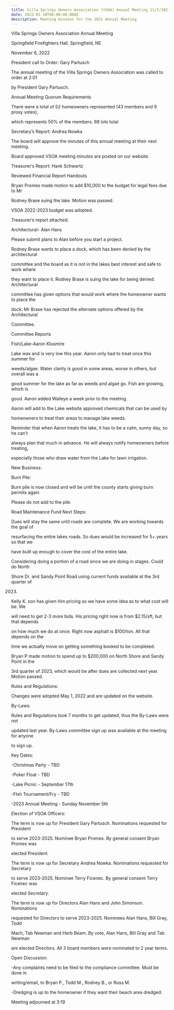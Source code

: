 ```yaml
---
title: Villa Springs Owners Association (VSOA) Annual Meeting 11/7/2021
date: 2022-01-18T06:00:00.000Z
description: Meeting minutes for the 2021 Annual Meeting
---
```



Villa Springs Owners Association Annual Meeting

Springfield Firefighters Hall, Springfield, NE

November 6, 2022

President call to Order: Gary Partusch

The annual meeting of the Villa Springs Owners Association was called to order at 2:01

by President Gary Partusch.

Annual Meeting Quorum Requirements

There were a total of 52 homeowners represented (43 members and 9 proxy votes),

which represents 50% of the members. 88 lots total

Secretary’s Report: Andrea Nowka

The board will approve the minutes of this annual meeting at their next meeting.

Board approved VSOA meeting minutes are posted on our website.

Treasurer’s Report: Hank Schwartz

Reviewed Financial Report Handouts

Bryan Promes made motion to add $10,000 to the budget for legal fees due to Mr

Rodney Brase suing the lake. Motion was passed.

VSOA 2022-2023 budget was adopted.

Treasurer’s report attached.

Architectural- Alan Hans

Please submit plans to Alan before you start a project.

Rodney Brase wants to place a dock, which has been denied by the architectural

committee and the board as it is not in the lakes best interest and safe to work where

they want to place it. Rodney Brase is suing the lake for being denied. Architectural

committee has given options that would work where the homeowner wants to place the

dock. Mr Brase has rejected the alternate options offered by the Architectural

Committee.

Committee Reports

Fish/Lake-Aaron Klusmire

Lake was and is very low this year. Aaron only had to treat once this summer for

weeds/algae. Water clarity is good in some areas, worse in others, but overall was a

good summer for the lake as far as weeds and algae go. Fish are growing, which is

good. Aaron added Walleye a week prior to the meeting.

Aaron will add to the Lake website approved chemicals that can be used by

homeowners to treat their areas to manage lake weeds.

Reminder that when Aaron treats the lake, it has to be a calm, sunny day, so he can’t

always plan that much in advance. He will always notify homeowners before treating,

especially those who draw water from the Lake for lawn irrigation.

New Business:

Burn Pile:

Burn pile is now closed and will be until the county starts giving burn permits again.

Please do not add to the pile.

Road Maintenance Fund Next Steps:

Dues will stay the same until roads are complete. We are working towards the goal of

resurfacing the entire lakes roads. So dues would be increased for 5+ years so that we

have built up enough to cover the cost of the entire lake.

Considering doing a portion of a road since we are doing in stages. Could do North

Shore Dr. and Sandy Point Road using current funds available at the 3rd quarter of

2023.

Kelly K. son has given him pricing so we have some idea as to what cost will be. We

will need to get 2-3 more bids. His pricing right now is from $2.15/sft, but that depends

on how much we do at once. Right now asphalt is $100/ton. All that depends on the

time we actually move on getting something booked to be completed.

Bryan P made motion to spend up to $200,000 on North Shore and Sandy Point in the

3rd quarter of 2023, which would be after dues are collected next year. Motion passed.

Rules and Regulations:

Changes were adopted May 1, 2022 and are updated on the website.

By-Laws:

Rules and Regulations took 7 months to get updated, thus the By-Laws were not

updated last year. By-Laws committee sign up was available at the meeting for anyone

to sign up.

Key Dates:

\-Christmas Party - TBD

\-Poker Float - TBD

\-Lake Picnic - September 17th

\-FIsh Tournament/Fry - TBD

\-2023 Annual Meeting - Sunday November 5th

Election of VSOA Officers:

The term is now up for President Gary Partusch. Nominations requested for President

to serve 2023-2025. Nominee Bryan Promes. By general consent Bryan Promes was

elected President.

The term is now up for Secretary Andrea Nowka. Nominations requested for Secretary

to serve 2023-2025. Nominee Terry Ficenec. By general consent Terry Ficenec was

elected Secretary.

The term is now up for Directors Alan Hans and John Simonson. Nominations

requested for Directors to serve 2023-2025. Nominees Alan Hans, Bill Gray, Todd

Mach, Tab Newman and Herb Beam. By vote, Alan Hans, Bill Gray and Tab Newman

are elected Directors. All 3 board members were nominated to 2 year terms.

Open Discussion:

\-Any complaints need to be filed to the compliance committee. Must be done in

writing/email, to Bryan P., Todd M., Rodney B., or Russ M.

\-Dredging is up to the homeowner if they want their beach area dredged.

Meeting adjourned at 3:19
